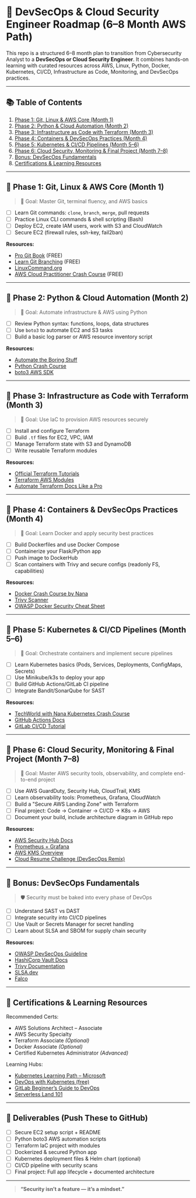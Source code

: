 # 🚀 DevSecOps & Cloud Security Engineer Roadmap (6–8 Month AWS Path)

This repo is a structured 6–8 month plan to transition from Cybersecurity Analyst to a **DevSecOps or Cloud Security Engineer**. It combines hands-on learning with curated resources across AWS, Linux, Python, Docker, Kubernetes, CI/CD, Infrastructure as Code, Monitoring, and DevSecOps practices.

---

## 📚 Table of Contents
1. [Phase 1: Git, Linux & AWS Core (Month 1)](#phase-1-git-linux--aws-core-month-1)
2. [Phase 2: Python & Cloud Automation (Month 2)](#phase-2-python--cloud-automation-month-2)
3. [Phase 3: Infrastructure as Code with Terraform (Month 3)](#phase-3-infrastructure-as-code-with-terraform-month-3)
4. [Phase 4: Containers & DevSecOps Practices (Month 4)](#phase-4-containers--devsecops-practices-month-4)
5. [Phase 5: Kubernetes & CI/CD Pipelines (Month 5–6)](#phase-5-kubernetes--cicd-pipelines-month-5–6)
6. [Phase 6: Cloud Security, Monitoring & Final Project (Month 7–8)](#phase-6-cloud-security-monitoring--final-project-month-7–8)
7. [Bonus: DevSecOps Fundamentals](#bonus-devsecops-fundamentals)
8. [Certifications & Learning Resources](#certifications--learning-resources)

---

## 📅 Phase 1: Git, Linux & AWS Core (Month 1)
> 🧠 Goal: Master Git, terminal fluency, and AWS basics

- [ ] Learn Git commands: `clone`, `branch`, `merge`, pull requests
- [ ] Practice Linux CLI commands & shell scripting (Bash)
- [ ] Deploy EC2, create IAM users, work with S3 and CloudWatch
- [ ] Secure EC2 (firewall rules, ssh-key, fail2ban)

**Resources:**
- [Pro Git Book](https://git-scm.com/book/en/v2) (FREE)
- [Learn Git Branching](https://learngitbranching.js.org/) (FREE)
- [LinuxCommand.org](http://linuxcommand.org/)
- [AWS Cloud Practitioner Crash Course](https://www.freecodecamp.org/news/aws-certified-cloud-practitioner-training/) (FREE)

---

## 📅 Phase 2: Python & Cloud Automation (Month 2)
> 🧠 Goal: Automate infrastructure & AWS using Python

- [ ] Review Python syntax: functions, loops, data structures
- [ ] Use `boto3` to automate EC2 and S3 tasks
- [ ] Build a basic log parser or AWS resource inventory script

**Resources:**
- [Automate the Boring Stuff](https://automatetheboringstuff.com/)
- [Python Crash Course](https://www.learnpython.org/)
- [boto3 AWS SDK](https://boto3.amazonaws.com/v1/documentation/api/latest/index.html)

---

## 📅 Phase 3: Infrastructure as Code with Terraform (Month 3)
> 🧠 Goal: Use IaC to provision AWS resources securely

- [ ] Install and configure Terraform
- [ ] Build `.tf` files for EC2, VPC, IAM
- [ ] Manage Terraform state with S3 and DynamoDB
- [ ] Write reusable Terraform modules

**Resources:**
- [Official Terraform Tutorials](https://developer.hashicorp.com/terraform/tutorials)
- [Terraform AWS Modules](https://github.com/terraform-aws-modules)
- [Automate Terraform Docs Like a Pro](https://www.terraform.io/docs/index.html)

---

## 📅 Phase 4: Containers & DevSecOps Practices (Month 4)
> 🧠 Goal: Learn Docker and apply security best practices

- [ ] Build Dockerfiles and use Docker Compose
- [ ] Containerize your Flask/Python app
- [ ] Push image to DockerHub
- [ ] Scan containers with Trivy and secure configs (readonly FS, capabilities)

**Resources:**
- [Docker Crash Course by Nana](https://www.youtube.com/watch?v=pTFZFxd4hOI)
- [Trivy Scanner](https://aquasecurity.github.io/trivy/)
- [OWASP Docker Security Cheat Sheet](https://cheatsheetseries.owasp.org/cheatsheets/Docker_Security_Cheat_Sheet.html)

---

## 📅 Phase 5: Kubernetes & CI/CD Pipelines (Month 5–6)
> 🧠 Goal: Orchestrate containers and implement secure pipelines

- [ ] Learn Kubernetes basics (Pods, Services, Deployments, ConfigMaps, Secrets)
- [ ] Use Minikube/k3s to deploy your app
- [ ] Build GitHub Actions/GitLab CI pipeline
- [ ] Integrate Bandit/SonarQube for SAST

**Resources:**
- [TechWorld with Nana Kubernetes Crash Course](https://www.youtube.com/watch?v=X48VuDVv0do)
- [GitHub Actions Docs](https://docs.github.com/en/actions)
- [GitLab CI/CD Tutorial](https://docs.gitlab.com/ee/ci/)

---

## 📅 Phase 6: Cloud Security, Monitoring & Final Project (Month 7–8)
> 🧠 Goal: Master AWS security tools, observability, and complete end-to-end project

- [ ] Use AWS GuardDuty, Security Hub, CloudTrail, KMS
- [ ] Learn observability tools: Prometheus, Grafana, CloudWatch
- [ ] Build a "Secure AWS Landing Zone" with Terraform
- [ ] Final project: Code → Container → CI/CD → K8s → AWS
- [ ] Document your build, include architecture diagram in GitHub repo

**Resources:**
- [AWS Security Hub Docs](https://docs.aws.amazon.com/securityhub/)
- [Prometheus + Grafana](https://prometheus.io/docs/introduction/overview/)
- [AWS KMS Overview](https://docs.aws.amazon.com/kms/latest/developerguide/)
- [Cloud Resume Challenge (DevSecOps Remix)](https://cloudresumechallenge.dev/)

---

## 🎯 Bonus: DevSecOps Fundamentals
> 🛡️ Security must be baked into every phase of DevOps

- [ ] Understand SAST vs DAST
- [ ] Integrate security into CI/CD pipelines
- [ ] Use Vault or Secrets Manager for secret handling
- [ ] Learn about SLSA and SBOM for supply chain security

**Resources:**
- [OWASP DevSecOps Guideline](https://owasp.org/www-project-devsecops-guideline/)
- [HashiCorp Vault Docs](https://developer.hashicorp.com/vault/docs)
- [Trivy Documentation](https://aquasecurity.github.io/trivy/)
- [SLSA.dev](https://slsa.dev/)
- [Falco](https://falco.org/)

---

## 📜 Certifications & Learning Resources
Recommended Certs:
- AWS Solutions Architect – Associate
- AWS Security Specialty
- Terraform Associate *(Optional)*
- Docker Associate *(Optional)*
- Certified Kubernetes Administrator *(Advanced)*

Learning Hubs:
- [Kubernetes Learning Path – Microsoft](https://github.com/microsoft/azurearcjumpstart)
- [DevOps with Kubernetes (free)](https://github.com/kodekloudhub/learning-path)
- [GitLab Beginner’s Guide to DevOps](https://docs.gitlab.com/ee/topics/devops/)
- [Serverless Land 101](https://serverlessland.com/learn)

---

## 🧰 Deliverables (Push These to GitHub)
- [ ] Secure EC2 setup script + README
- [ ] Python boto3 AWS automation scripts
- [ ] Terraform IaC project with modules
- [ ] Dockerized & secured Python app
- [ ] Kubernetes deployment files & Helm chart (optional)
- [ ] CI/CD pipeline with security scans
- [ ] Final project: Full app lifecycle + documented architecture

---

> **“Security isn’t a feature — it’s a mindset.”**
